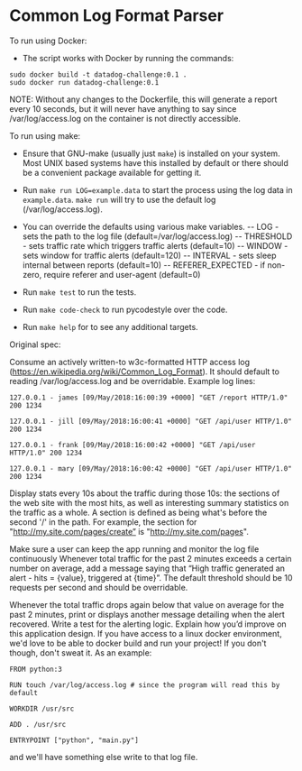 # Common Log Format Parser

To run using Docker:

- The script works with Docker by running the commands:
```
sudo docker build -t datadog-challenge:0.1 .
sudo docker run datadog-challenge:0.1
```
NOTE: Without any changes to the Dockerfile, this will generate a
report every 10 seconds, but it will never have anything to say since
/var/log/access.log on the container is not directly accessible.


To run using make:

- Ensure that GNU-make (usually just `make`) is installed on your
system.  Most UNIX based systems have this installed by default or
there should be a convenient package available for getting it.

- Run `make run LOG=example.data` to start the process using the
log data in `example.data`.  `make run` will try to use the
default log (/var/log/access.log).

- You can override the defaults using various make variables.
-- LOG - sets the path to the log file (default=/var/log/access.log)
-- THRESHOLD - sets traffic rate which triggers traffic alerts (default=10)
-- WINDOW - sets window for traffic alerts (default=120)
-- INTERVAL - sets sleep internal between reports (default=10)
-- REFERER_EXPECTED - if non-zero, require referer and user-agent (default=0)

- Run `make test` to run the tests.

- Run `make code-check` to run pycodestyle over the code.

- Run `make help` for to see any additional targets.


Original spec:

Consume an actively written-to w3c-formatted HTTP access log
(https://en.wikipedia.org/wiki/Common_Log_Format). It should default
to reading /var/log/access.log and be overridable.  Example log lines:

```
127.0.0.1 - james [09/May/2018:16:00:39 +0000] "GET /report HTTP/1.0" 200 1234

127.0.0.1 - jill [09/May/2018:16:00:41 +0000] "GET /api/user HTTP/1.0" 200 1234

127.0.0.1 - frank [09/May/2018:16:00:42 +0000] "GET /api/user HTTP/1.0" 200 1234

127.0.0.1 - mary [09/May/2018:16:00:42 +0000] "GET /api/user HTTP/1.0" 200 1234
```

Display stats every 10s about the traffic during those 10s: the
sections of the web site with the most hits, as well as interesting
summary statistics on the traffic as a whole. A section is defined as
being what's before the second '/' in the path. For example, the
section for "http://my.site.com/pages/create” is
"http://my.site.com/pages".

Make sure a user can keep the app running and monitor the log file
continuously Whenever total traffic for the past 2 minutes exceeds a
certain number on average, add a message saying that “High traffic
generated an alert - hits = {value}, triggered at {time}”. The default
threshold should be 10 requests per second and should be overridable.

Whenever the total traffic drops again below that value on average for
the past 2 minutes, print or displays another message detailing when
the alert recovered.  Write a test for the alerting logic.  Explain
how you’d improve on this application design.  If you have access to a
linux docker environment, we'd love to be able to docker build and run
your project! If you don't though, don't sweat it. As an example:
 
```
FROM python:3

RUN touch /var/log/access.log # since the program will read this by default

WORKDIR /usr/src

ADD . /usr/src

ENTRYPOINT ["python", "main.py"]
```

and we'll have something else write to that log file.

